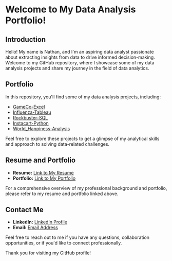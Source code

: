 # Welcome to My Data Analysis Portfolio!

## Introduction
Hello! My name is Nathan, and I'm an aspiring data analyst passionate about extracting insights from data to drive informed decision-making. Welcome to my GitHub repository, where I showcase some of my data analysis projects and share my journey in the field of data analytics.

## Portfolio
In this repository, you'll find some of my data analysis projects, including:
- [GameCo-Excel](https://github.com/nevansanalytics/GameCo-Excel)
- [Influenza-Tableau](https://github.com/nevansanalytics/Influenza-Tableau)
- [Rockbuster-SQL](https://github.com/nevansanalytics/Rockbuster-SQL)
- [Instacart-Python](https://github.com/nevansanalytics/Instacart-Python)
- [World_Happiness-Analysis](https://github.com/nevansanalytics/World_Happiness-Analysis)

Feel free to explore these projects to get a glimpse of my analytical skills and approach to solving data-related challenges.

## Resume and Portfolio
- **Resume:** [Link to My Resume](https://github.com/nevansanalytics/Certifications/blob/main/Resume/Nathan_Evans_Resume_2024_PDF.pdf)
- **Portfolio:** [Link to My Portfolio](https://github.com/nevansanalytics/Certifications/blob/main/Portfolio/Nathan_Evans_Portfolio_PDF.pdf)

For a comprehensive overview of my professional background and portfolio, please refer to my resume and portfolio linked above.

## Contact Me
- **LinkedIn:** [LinkedIn Profile](https://www.linkedin.com/in/nathan-evans-0b4633235/)
- **Email:** [Email Address](nathanevans87@gmail.com)

Feel free to reach out to me if you have any questions, collaboration opportunities, or if you'd like to connect professionally.

Thank you for visiting my GitHub profile!
